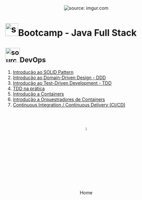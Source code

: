 <div align="center">
    <img src="https://i.imgur.com/w8tTOuT.png" title="source: imgur.com" /> 
</div>
<h1><img src="https://i.imgur.com/JSfXyzm.png" title="source: imgur.com" width="40px"/>Bootcamp - Java Full Stack </h1>

<h2><img src="https://i.imgur.com/KOZy0uM.png" title="source: imgur.com" width="45px"/>DevOps</h2>

1. <a href="solid.md" >Introdução ao SOLID Pattern</a>
2. <a href="ddd.md" >Introdução ao Domain-Driven Design - DDD</a>
2. <a href="tdd.md" >Introdução ao Test-Driven Development - TDD</a>
3. <a href="tdd_pratica.md" >TDD na prática</a>
4. <a href="container.md" >Introdução a Containers</a>
5. <a href="orquestrador.md" >Introdução a Orquestradores de Containers</a>
6. <a href="ci_cd.md" >Continuous Integration / Continuous Delivery (CI/CD)</a>


<br /><br />
	
<div align="center"><a href="../README.md"><img src="https://i.imgur.com/kfHCxif.png" title="source: imgur.com" width="5%"/></a></div>
<div align="center">Home</div>
